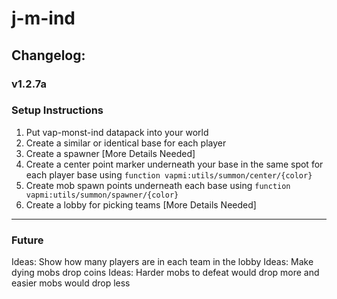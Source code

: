 # j-m-ind

## Changelog:

### v1.2.7a

### Setup Instructions
1. Put vap-monst-ind datapack into your world
1. Create a similar or identical base for each player
1. Create a spawner [More Details Needed]
1. Create a center point marker underneath your base in the same spot for each player base using `function vapmi:utils/summon/center/{color}`
1. Create mob spawn points underneath each base using `function vapmi:utils/summon/spawner/{color}`
1. Create a lobby for picking teams [More Details Needed]

---

### Future
Ideas: Show how many players are in each team in the lobby
Ideas: Make dying mobs drop coins
Ideas: Harder mobs to defeat would drop more and easier mobs would drop less

